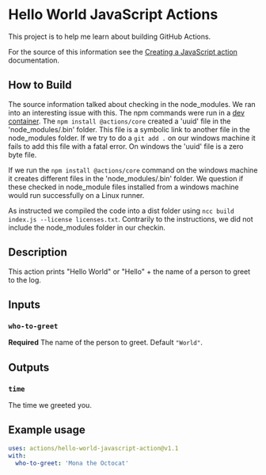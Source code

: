 # Hello World JavaScript Actions

This project is to help me learn about building GitHub Actions.

For the source of this information see the [Creating a JavaScript action](https://docs.github.com/en/actions/creating-actions/creating-a-javascript-action) documentation.

## How to Build

The source information talked about checking in the node_modules. We ran into an interesting issue with this. The npm commands were run in a [dev container](https://code.visualstudio.com/docs/devcontainers/containers). The `npm install @actions/core` created a 'uuid' file in the 'node_modules/.bin' folder. This file is a symbolic link to another file in the node_modules folder. If we try to do a `git add .` on our windows machine it fails to add this file with a fatal error. On windows the 'uuid' file is a zero byte file.

If we run the `npm install @actions/core` command on the windows machine it creates different files in the 'node_modules/.bin' folder. We question if these checked in node_module files installed from a windows machine would run successfully on a Linux runner. 

As instructed we compiled the code into a dist folder using `ncc build index.js --license licenses.txt`. Contrarily to the instructions, we did not include the node_modules folder in our checkin.

## Description

This action prints "Hello World" or "Hello" + the name of a person to greet to the log.

## Inputs

### `who-to-greet`

**Required** The name of the person to greet. Default `"World"`.

## Outputs

### `time`

The time we greeted you.

## Example usage

```yaml
uses: actions/hello-world-javascript-action@v1.1
with:
  who-to-greet: 'Mona the Octocat'
```